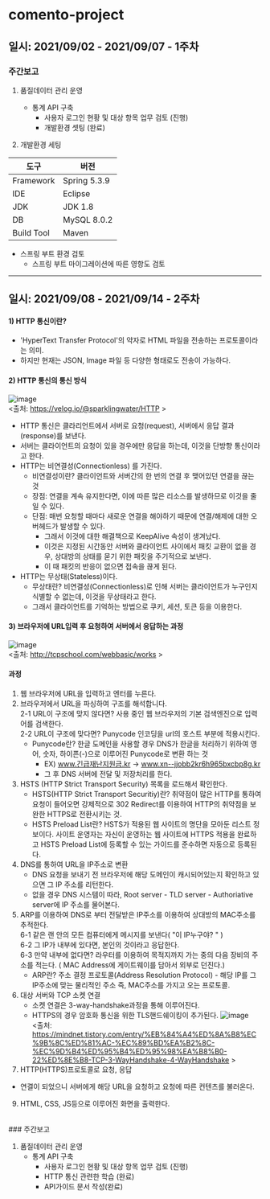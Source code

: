 # comento-project
## 일시: 2021/09/02 - 2021/09/07 - 1주차

### 주간보고

1. 품질데이터 관리 운영
    + 통계 API 구축
      + 사용자 로그인 현황 및 대상 항목 업무 검토 (진행)
      + 개발환경 셋팅 (완료)

2. 개발환경 세팅

|도구|버전|
|--------|-------|
|Framework|Spring 5.3.9|
|IDE|Eclipse|
| JDK | JDK 1.8 |
| DB | MySQL 8.0.2 |
| Build Tool | Maven |

+ 스프링 부트 환경 검토
  + 스프링 부트 마이그레이션에 따른 영항도 검토

---
## 일시: 2021/09/08 - 2021/09/14 - 2주차

#### 1) HTTP 통신이란?
- 'HyperText Transfer Protocol'의 약자로 HTML 파일을 전송하는 프로토콜이라는 의미.
- 하지만 현재는 JSON, Image 파일 등 다양한 형태로도 전송이 가능하다.

#### 2) HTTP 통신의 통신 방식
![image](https://user-images.githubusercontent.com/56327398/133175585-31d4d425-6be7-414f-8089-9000af829946.png)<br>
<출처: https://velog.io/@sparklingwater/HTTP >

- HTTP 통신은 클라리언트에서 서버로 요청(request), 서버에서 응답 결과(response)를 보낸다. 
- 서버는 클라이언트의 요청이 있을 경우에만 응답을 하는데, 이것을 단방향 통신이라고 한다.
- HTTP는 비연결성(Connectionless) 를 가진다.
  - 비연결성이란? 클라이언트와 서버간의 한 번의 연결 후 맺어있던 연결을 끊는 것
  - 장점: 연결을 계속 유지한다면, 이에 따른 많은 리소스를 발생하므로 이것을 줄일 수 있다.
  - 단점: 매번 요청할 때마다 새로운 연결을 해야하기 때문에 연결/해제에 대한 오버헤드가 발생할 수 있다.
    - 그래서 이것에 대한 해결책으로 KeepAlive 속성이 생겨났다.
    - 이것은 지정된 시간동안 서버와 클라이언트 사이에서 패킷 교환이 없을 경우, 상대방의 상태를 묻기 위한 패킷을 주기적으로 보낸다.
    - 이 때 패킷의 반응이 없으면 접속을 끊게 된다.
- HTTP는 무상태(Stateless)이다.
  - 무상태란? 비연결성(Connectionless)로 인해 서버는 클라이언트가 누구인지 식별할 수 없는데, 이것을 무상태라고 한다.
  - 그래서 클라이언트를 기억하는 방법으로 쿠키, 세션, 토큰 등을 이용한다.

#### 3) 브라우저에 URL입력 후 요청하여 서버에서 응답하는 과정
![image](https://user-images.githubusercontent.com/56327398/133179831-6ba4a632-43dc-4961-8ee4-123800c0a7e5.png) <br>
<출처: http://tcpschool.com/webbasic/works >

#### 과정
1. 웹 브라우저에 URL을 입력하고 엔터를 누른다.
2. 브라우저에서 URL을 파싱하여 구조를 해석합니다.<br>
 2-1 URL이 구조에 맞지 않다면? 사용 중인 웹 브라우저의 기본 검색엔진으로 입력어를 검색한다.<br>
 2-2 URL이 구조에 맞다면? Punycode 인코딩을 url의 호스트 부분에 적용시킨다.
    * Punycode란? 한글 도메인을 사용할 경우 DNS가 한글을 처리하기 위하여 영어, 숫자, 하이픈(-)으로 이루어진 Punycode로 변환 하는 것<br>
      * EX) www.긴급재난지원금.kr -> www.xn--jjobb2kr6h965bxcbp8g.kr 
      * 그 후 DNS 서버에 전달 및 저장처리를 한다.
4. HSTS (HTTP Strict Transport Security) 목록을 로드해서 확인한다.
    * HSTS(HTTP Strict Transport Securitiy)란? 취약점이 많은 HTTP를 통하여 요청이 들어오면 강제적으로 302 Redirect를 이용하여 HTTP의 취약점을 보완한 HTTPS로 전환시키는 것.
    * HSTS Preload List란? HSTS가 적용된 웹 사이트의 명단을 모아둔 리스트 정보이다. 사이트 운영자는 자신이 운영하는 웹 사이트에 HTTPS 적용을 완료하고 HSTS Preload List에 등록할 수 있는 가이드를 준수하면 자동으로 등록된다.
5. DNS를 통하여 URL을 IP주소로 변환
    * DNS 요청을 보내기 전 브라우저에 해당 도메인이 캐시되어있는지 확인하고 있으면 그 IP 주소를 리턴한다.
    * 없을 경우 DNS 시스템이 따라, Root server - TLD server - Authoriative server에 IP 주소를 물어본다.
6. ARP를 이용하여 DNS로 부터 전달받은 IP주소를 이용하여 상대방의 MAC주소를 추적한다.<br>
  6-1 같은 랜 안의 모든 컴퓨터에게 메시지를 보낸다( "이 IP누구야? " )<br>
  6-2 그 IP가 내부에 있다면, 본인의 것이라고 응답한다.<br>
  6-3 만약 내부에 없다면? 라우터를 이용하여 목적지까지 가는 중의 다음 장비의 주소를 적는다. ( MAC Address에 게이트웨이를 담아서 외부로 던진다.)
    * ARP란? 주소 결정 프로토콜(Address Resolution Protocol) - 해당 IP를 그 IP주소에 맞는 물리적인 주소 즉, MAC주소를 가지고 오는 프로토콜.
7. 대상 서버와 TCP 소켓 연결
    * 소켓 연결은 3-way-handshake과정을 통해 이루어진다.
    * HTTPS의 경우 암호화 통신을 위한 TLS핸드쉐이킹이 추가된다.
    ![image](https://user-images.githubusercontent.com/56327398/133185561-34884fd6-2a1e-4009-9b81-7d06f8c2dd29.png) <br>
    <출처: https://mindnet.tistory.com/entry/%EB%84%A4%ED%8A%B8%EC%9B%8C%ED%81%AC-%EC%89%BD%EA%B2%8C-%EC%9D%B4%ED%95%B4%ED%95%98%EA%B8%B0-22%ED%8E%B8-TCP-3-WayHandshake-4-WayHandshake >
8. HTTP(HTTPS)프로토콜로 요청, 응답
  * 연결이 되었으니 서버에게 해당 URL을 요청하고 요청에 따른 컨텐츠를 불러온다.
9. HTML, CSS, JS등으로 이루어진 화면을 출력한다.
<br>
### 주간보고

1. 품질데이터 관리 운영
    + 통계 API 구축
        + 사용자 로그인 현황 및 대상 항목 업무 검토 (진행)
        + HTTP 통신 관련한 학습 (완료)
        + API가이드 문서 작성(완료)
